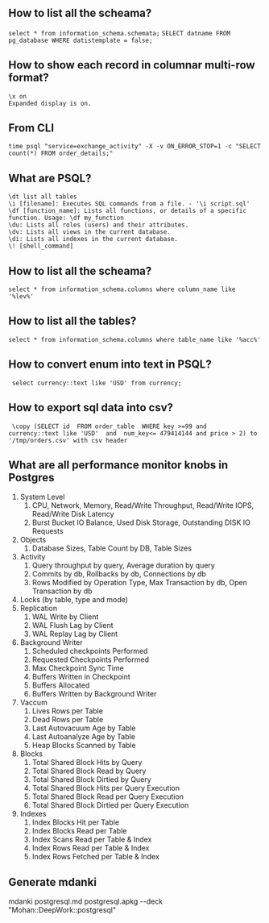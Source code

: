 ## How to list all the scheama?
```select * from information_schema.schemata;```
```SELECT datname FROM pg_database WHERE datistemplate = false;```

## How to show each record in columnar multi-row format?
```
\x on
Expanded display is on.
```

## From CLI
```
time psql "service=exchange_activity" -X -v ON_ERROR_STOP=1 -c "SELECT count(*) FROM order_details;"
```


## What are PSQL?

```psql
\dt list all tables
\i [filename]: Executes SQL commands from a file. - '\i script.sql'
\df [function_name]: Lists all functions, or details of a specific function. Usage: \df my_function
\du: Lists all roles (users) and their attributes.
\dv: Lists all views in the current database.
\di: Lists all indexes in the current database.
\! [shell_command]
```

## How to list all the scheama?
```select * from information_schema.columns where column_name like '%lev%'```

## How to list all the tables?
```select * from information_schema.columns where table_name like '%acc%'```

## How to convert enum into text in PSQL?
```
 select currency::text like 'USD' from currency;
```

## How to export sql data into csv?
```
 \copy (SELECT id  FROM order_table  WHERE key >=99 and  currency::text like 'USD'  and  num_key<= 479414144 and price > 2) to '/tmp/orders.csv' with csv header
```


## What are all performance monitor knobs in Postgres
1. System Level
   1. CPU, Network, Memory, Read/Write Throughput, Read/Write  IOPS, Read/Write Disk Latency
   2. Burst Bucket IO Balance, Used Disk Storage, Outstanding DISK IO Requests
2. Objects
   1. Database Sizes, Table Count by DB, Table Sizes
3. Activity
   1. Query throughput by query, Average duration by query
   2. Commits by db, Rollbacks by db, Connections by db
   3. Rows Modified by Operation Type, Max Transaction by db, Open Transaction by db
4. Locks (by table, type and mode)
5. Replication
   1. WAL Write by Client
   2. WAL Flush Lag by Client
   3. WAL Replay Lag by Client
6. Background Writer
   1. Scheduled checkpoints Performed
   2. Requested Checkpoints Performed
   3. Max Checkpoint Sync Time
   4. Buffers Written in Checkpoint
   5. Buffers Allocated
   6. Buffers Written by Background Writer
7. Vaccum
   1. Lives Rows per Table
   2. Dead Rows per Table
   3. Last Autovacuum Age by Table
   4. Last Autoanalyze Age by Table
   5. Heap Blocks Scanned by Table
8. Blocks
   1. Total Shared Block Hits by Query
   2. Total Shared Block Read by Query
   3. Total Shared Block Dirtied by Query
   4. Total Shared Block Hits per Query Execution
   5. Total Shared Block Read per Query Execution
   6. Total Shared Block Dirtied per Query Execution
9. Indexes
   1. Index Blocks Hit per Table
   2. Index Blocks Read per Table
   3. Index Scans Read per Table & Index
   4. Index Rows Read per Table & Index
   5. Index Rows Fetched per Table & Index


## Generate mdanki
mdanki postgresql.md postgresql.apkg --deck "Mohan::DeepWork::postgresql"
